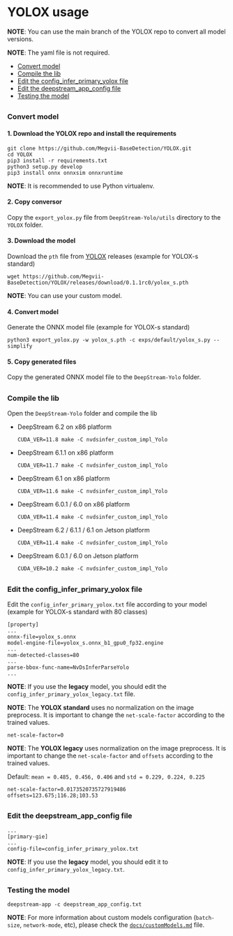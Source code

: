 # YOLOX usage

**NOTE**: You can use the main branch of the YOLOX repo to convert all model versions.

**NOTE**: The yaml file is not required.

* [Convert model](#convert-model)
* [Compile the lib](#compile-the-lib)
* [Edit the config_infer_primary_yolox file](#edit-the-config_infer_primary_yolox-file)
* [Edit the deepstream_app_config file](#edit-the-deepstream_app_config-file)
* [Testing the model](#testing-the-model)

##

### Convert model

#### 1. Download the YOLOX repo and install the requirements

```
git clone https://github.com/Megvii-BaseDetection/YOLOX.git
cd YOLOX
pip3 install -r requirements.txt
python3 setup.py develop
pip3 install onnx onnxsim onnxruntime
```

**NOTE**: It is recommended to use Python virtualenv.

#### 2. Copy conversor

Copy the `export_yolox.py` file from `DeepStream-Yolo/utils` directory to the `YOLOX` folder.

#### 3. Download the model

Download the `pth` file from [YOLOX](https://github.com/Megvii-BaseDetection/YOLOX/releases/) releases (example for YOLOX-s standard)

```
wget https://github.com/Megvii-BaseDetection/YOLOX/releases/download/0.1.1rc0/yolox_s.pth
```

**NOTE**: You can use your custom model.

#### 4. Convert model

Generate the ONNX model file (example for YOLOX-s standard)

```
python3 export_yolox.py -w yolox_s.pth -c exps/default/yolox_s.py --simplify
```

#### 5. Copy generated files

Copy the generated ONNX model file to the `DeepStream-Yolo` folder.

##

### Compile the lib

Open the `DeepStream-Yolo` folder and compile the lib

* DeepStream 6.2 on x86 platform

  ```
  CUDA_VER=11.8 make -C nvdsinfer_custom_impl_Yolo
  ```

* DeepStream 6.1.1 on x86 platform

  ```
  CUDA_VER=11.7 make -C nvdsinfer_custom_impl_Yolo
  ```

* DeepStream 6.1 on x86 platform

  ```
  CUDA_VER=11.6 make -C nvdsinfer_custom_impl_Yolo
  ```

* DeepStream 6.0.1 / 6.0 on x86 platform

  ```
  CUDA_VER=11.4 make -C nvdsinfer_custom_impl_Yolo
  ```

* DeepStream 6.2 / 6.1.1 / 6.1 on Jetson platform

  ```
  CUDA_VER=11.4 make -C nvdsinfer_custom_impl_Yolo
  ```

* DeepStream 6.0.1 / 6.0 on Jetson platform

  ```
  CUDA_VER=10.2 make -C nvdsinfer_custom_impl_Yolo
  ```

##

### Edit the config_infer_primary_yolox file

Edit the `config_infer_primary_yolox.txt` file according to your model (example for YOLOX-s standard with 80 classes)

```
[property]
...
onnx-file=yolox_s.onnx
model-engine-file=yolox_s.onnx_b1_gpu0_fp32.engine
...
num-detected-classes=80
...
parse-bbox-func-name=NvDsInferParseYolo
...
```

**NOTE**: If you use the **legacy** model, you should edit the `config_infer_primary_yolox_legacy.txt` file.

**NOTE**: The **YOLOX standard** uses no normalization on the image preprocess. It is important to change the `net-scale-factor` according to the trained values.

```
net-scale-factor=0
```

**NOTE**: The **YOLOX legacy** uses normalization on the image preprocess. It is important to change the `net-scale-factor` and `offsets` according to the trained values.

Default: `mean = 0.485, 0.456, 0.406` and `std = 0.229, 0.224, 0.225`

```
net-scale-factor=0.0173520735727919486
offsets=123.675;116.28;103.53
```

##

### Edit the deepstream_app_config file

```
...
[primary-gie]
...
config-file=config_infer_primary_yolox.txt
```

**NOTE**: If you use the **legacy** model, you should edit it to `config_infer_primary_yolox_legacy.txt`.

##

### Testing the model

```
deepstream-app -c deepstream_app_config.txt
```

**NOTE**: For more information about custom models configuration (`batch-size`, `network-mode`, etc), please check the [`docs/customModels.md`](customModels.md) file.
